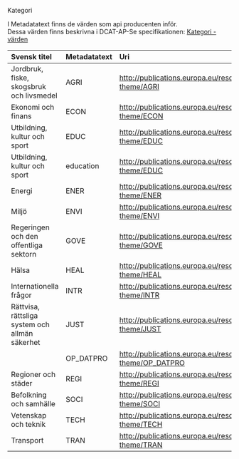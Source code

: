 Kategori

I Metadatatext finns de värden som api producenten inför.<br>
Dessa värden finns beskrivna i DCAT-AP-Se specifikationen: [Kategori - värden](https://docs.dataportal.se/dcat/sv/#http%3A%2F%2Fpublications.europa.eu%2Fresource%2Fauthority%2Fdata-theme%2FSOCI)

| Svensk titel |Metadatatext | Uri | 
|:------------|:------------|:--------------------
|Jordbruk, fiske, skogsbruk och livsmedel        |AGRI      | http://publications.europa.eu/resource/authority/data-theme/AGRI              |  
|Ekonomi och finans                              |ECON      | http://publications.europa.eu/resource/authority/data-theme/ECON               |            
|Utbildning, kultur och sport                    |EDUC      | http://publications.europa.eu/resource/authority/data-theme/EDUC               |            
|Utbildning, kultur och sport                    |education | http://publications.europa.eu/resource/authority/data-theme/EDUC               |            
|Energi                                          |ENER      | http://publications.europa.eu/resource/authority/data-theme/ENER               |            
|Miljö                                           |ENVI      | http://publications.europa.eu/resource/authority/data-theme/ENVI              |            
|Regeringen och den offentliga sektorn           |GOVE      | http://publications.europa.eu/resource/authority/data-theme/GOVE               |            
|Hälsa                                           |HEAL      | http://publications.europa.eu/resource/authority/data-theme/HEAL               |            
|Internationella frågor                          |INTR      | http://publications.europa.eu/resource/authority/data-theme/INTR              |            
|Rättvisa, rättsliga system och allmän säkerhet  |JUST      | http://publications.europa.eu/resource/authority/data-theme/JUST               |            
|                                                |OP_DATPRO | http://publications.europa.eu/resource/authority/data-theme/OP_DATPRO               |            
|Regioner och städer                             |REGI      | http://publications.europa.eu/resource/authority/data-theme/REGI              |            
|Befolkning och samhälle                         |SOCI      | http://publications.europa.eu/resource/authority/data-theme/SOCI               |            
|Vetenskap och teknik                            |TECH      | http://publications.europa.eu/resource/authority/data-theme/TECH               |            
|Transport                                       |TRAN      | http://publications.europa.eu/resource/authority/data-theme/TRAN              |            
